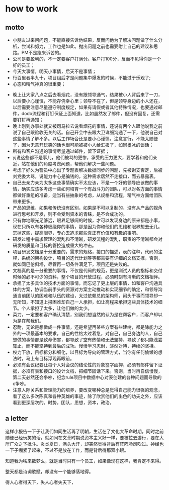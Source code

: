 # how to work

## motto

* 小朋友过来问问题，不能直接告诉他结果，反而问他为了解决问题做了什么分析，尝试和努力，工作也是如此。抛出问题之前也需要附上自己的建议和思路。PM不是跑来诉苦的。
* 公司是要盈利的，不一定要客户打满分。客户打100分，反而不见得你是一个好的员工；
* 今天大事情，明天小事情，后天不是事情；
* 行百里者半九十，项目组后才是问题集中爆发的时候，不能过于乐观了;
* 心态和精气神真的很重要；
- 晚上让大家八点之后去看烟花，没有跟领导通气，结果被小人背后来了一刀，以后要小心谨慎，不能存侥幸心里；领导不在了，但是领导身边的小人还在，以后需要注意尽量遵守制度规定，如果有请假或者其他特殊情况，也要通过邮件，dodo流程和钉钉保证上面知道，比如虽然发了邮件，但没有回复，还需要钉钉再通知；
- 晚上刚到办事处就又被司马拉去说看烟花的事情，还说有两个人跟他说我之前说了自己跟验收无关的话。自己开会中去跟大卫详细沟通了一下，他说自己对这些事情了解不多。以后工作场合还是要小心谨慎，注意言行，不能太随便了，因为无意开玩笑的话也很可能被被小人给汇报了，如同墨冰的谈话；
- 所有和客户沟通的事情尽量通过邮件，留下证据；
- yj说这些都不是事儿，他们被骂的更惨，承受的压力更大，要学着和他们亲近，站在他们的角度考虑问题，帮他们解决一些问题。
- 考虑了好久为警员中心出了专题表解决数据同步的问题，先被谢支否定，后被刘党委大骂，说能力中心是骗钱的，这种需求居然不走接口，而去暴露表。
- 自己去亲力亲为太多这些事情确实不太应该，不是一个好的领导应该做的事情，确实应该多考虑一些如何培育一个有战斗力的团队，可以对各方面的事情都做好重组的准备，适当有些抽象的考虑，从规格和流程，精气神方面给团队带来更多。
- 产品的思维，如果和传统没有区别，如果是不可以复制的，没有从产品的视角进行思考和开发，则不会受到资本的青睐，是不会成功的。
- 只有你地眼光足够远，眼界足够阔的时候，才可以发现身边的原来都是小事，现在只所以有各种缠绕你的事情，那是因为你和他们的思维和眼界想去无几。忘掉这些，提高眼界，专心去追求那些真正有价值和有趣的事吧。
- 研发过程中需求管理的混乱和不清晰，研发流程的混乱，职责的不清晰都会对研发的质量和目标的管控造成重大的冲击。
- 项目研发文档是十分重要的，需求的规格，接口的描述，表的注释，代码的注释，系统的架构设计，项目的迭代计划等等都需要有详细的文档支撑，否则，就如同巴伦斜塔，尽管再一切条件满足下，项目还是失败的。
- 文档真的是十分重要的事情，不仅是代码的规范，更是测试人员的指标和交付时候的必不可少的资料，整个项目的开放过程，必须时刻有清晰的文档相伴。
- 承担了太多具体的技术方面的事情，而忘记了更上层的事情，如和客户沟通具体的方案，协调当前手头的资源对方案主动推动和实现细节的确定，和领导沟通当前团队的困难和队伍的建设，太过依赖总的架构师，闷头干事而领导却一无所知，不知道上报困难却自己一人承担，如让高程来承担这些具体技术的细节。个人承担了太多，让他们做的太少。
- 菜刀，一定要和客户确认清楚，别我们想当然的认为是在帮客户，而客户却以为是在帮我们。
- 忍耐，无论是想做成一件事情，还是希望再某些方案有些建树，都是除能力之外的一项最基本的要求，自己的性格太过着急，对自己，自己身边的人，自己想做的事情都是致命伤害，都导致了空有热情和无法坚持，导致了都只能浅尝辄止，而不能坚持到最后的成功。慢慢学习忍耐，淡然对待，持续的坚持。
- 权力下放，目标拆分和细化，以目标为导向的管理方式，当你有任何偷懒的想法时，马上有目标浮现再眼前。
- 必须有会议纪要让每个人对会议的结论性的对象签字画押，必须有邮件留下证据，必须有表和接口的设计文档，把细节固话下来。否则，当时再自信慢慢，第二天必然还会争吵，纪念rule项目中数据中心对表创建的各种问题而导致的c争吵。
- 注意人际关系和管理能力的培养，要改变哪种总是觉得自己能力很强的观念，看了这么多次陈真和各种英雄的事迹，除了欣赏他们的出色的功夫之外，应该看到更深层次的。时势，团队，思想，资本，政治。


























## a letter

这样小报告一下子让我们如同生活再了明朝，生活在了文化大革命时期，同时之前随便已经玩笑的话，就如同在文革时期说资本主义好一样，要被拉去游行，要在大厅广众之下批斗。炎炎夏日，满头大汗，却突然觉得背后有阵阵冷风吹过。神经也一下子绷紧了起来，不过不是放在工作，而是背后得那双小眼。

知道我为啥来数梦么，就是当时只有一个员工，如果像现在这样，我肯定不来得。

整天都是诗词歌赋，却没有一个能够落地得。

得人心者得天下，失人心者失天下，
